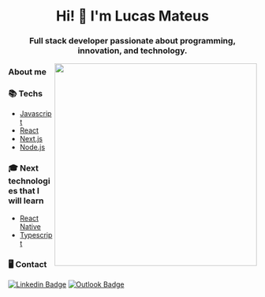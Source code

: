 <h1 align="center">Hi! 👋 I'm Lucas Mateus</h1>
<h3 align="center">Full stack developer passionate about programming, innovation, and technology.</h3>
<img src="https://user-images.githubusercontent.com/69019354/121270862-de97b300-c898-11eb-8370-df461abd9c4b.png" alt="" width = 410 align=right>

### About me
  
  
### 📚 Techs
  - [Javascript](https://developer.mozilla.org/pt-BR/docs/Web/JavaScript)
  - [React](https://reactjs.org) 
  - [Next.js](https://nextjs.org/)
  - [Node.js](https://nodejs.org/en/)
### 🎓 Next technologies that I will learn 
  - [React Native](https://facebook.github.io/react-native/)
  - [Typescript](https://www.typescriptlang.org/)
 
### 🖥 Contact
[![Linkedin Badge](https://img.shields.io/badge/-Linkedin-0D3895?style=flat-square&logo=Linkedin&logoColor=white&link=https://https://www.linkedin.com/in/lucas-mateus-770219198/)](https://www.linkedin.com/in/lucas-mateus-770219198/) [![Outlook Badge](https://img.shields.io/badge/-Email-0D3895?style=flat-square&logo=microsoft%20outlook&logoColor=white&link=mailto:lucas-mateus.dc@hotmail.com)](mailto:lucas-mateus.dc@hotmail.com)
